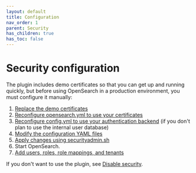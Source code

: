 ```yaml
---
layout: default
title: Configuration
nav_order: 1
parent: Security
has_children: true
has_toc: false
---
```


# Security configuration

The plugin includes demo certificates so that you can get up and running quickly, but before using OpenSearch in a production environment, you must configure it manually:

1. [Replace the demo certificates](../../install/docker-security/)
1. [Reconfigure opensearch.yml to use your certificates](tls/)
1. [Reconfigure config.yml to use your authentication backend](configuration/) (if you don't plan to use the internal user database)
1. [Modify the configuration YAML files](yaml/)
1. [Apply changes using securityadmin.sh](security-admin/)
1. Start OpenSearch.
1. [Add users, roles, role mappings, and tenants](../access-control/)

If you don't want to use the plugin, see [Disable security](disable/).
